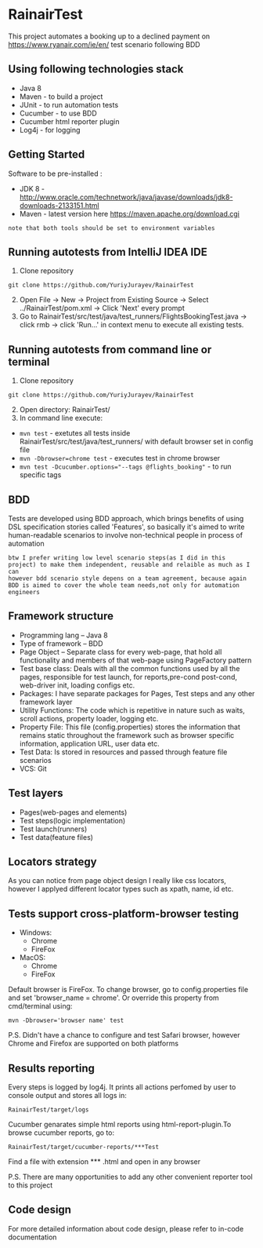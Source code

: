# RainairTest
This project automates a booking up to a declined payment on https://www.ryanair.com/ie/en/ test scenario following BDD
## Using following technologies stack
* Java 8
* Maven - to build a project
* JUnit - to run automation tests
* Cucumber - to use BDD
* Cucumber html reporter plugin
* Log4j - for logging
  
## Getting Started  
Software to be pre-installed : 
* JDK 8 - http://www.oracle.com/technetwork/java/javase/downloads/jdk8-downloads-2133151.html
* Maven - latest version here https://maven.apache.org/download.cgi
```
note that both tools should be set to environment variables      
```
## Running autotests from IntelliJ IDEA IDE
1. Clone repository
```
git clone https://github.com/YuriyJurayev/RainairTest
```
2. Open File -> New -> Project from Existing Source -> Select ../RainairTest/pom.xml -> Click 'Next' every prompt
3. Go to RainairTest/src/test/java/test_runners/FlightsBookingTest.java -> click rmb -> click 'Run...' in context menu to execute all existing tests.

## Running autotests from command line or terminal
1. Clone repository
```
git clone https://github.com/YuriyJurayev/RainairTest
```
2. Open directory: RainairTest/ 
3. In command line execute:
* ```mvn test``` - exetutes all tests inside RainairTest/src/test/java/test_runners/ with default browser set in config file
* ```mvn -Dbrowser=chrome test``` - executes test in chrome browser
* ```mvn test -Dcucumber.options="--tags @flights_booking"``` - to run specific tags

## BDD
Tests are developed using BDD approach, which brings benefits of using DSL specification stories called 'Features', so basically it's aimed to write human-readable scenarios to involve non-technical people in process of automation
```
btw I prefer writing low level scenario steps(as I did in this project) to make them independent, reusable and relaible as much as I can
however bdd scenario style depens on a team agreement, because again BDD is aimed to cover the whole team needs,not only for automation engineers 
```
## Framework structure
* Programming lang – Java 8
* Type of framework – BDD
* Page Object – Separate class for every web-page, that hold all functionality and members of that web-page using PageFactory pattern
* Test base class: Deals with all the common functions used by all the pages, responsible for test launch, for reports,pre-cond post-cond, web-driver init, loading configs etc. 
* Packages: I have separate packages for Pages, Test steps and any other framework layer
* Utility Functions: The code which is repetitive in nature such as waits, scroll actions, property loader, logging etc.
* Property File: This file (config.properties) stores the information that remains static throughout the framework such as browser specific information, application URL, user data etc.
* Test Data: Is stored in resources and passed through feature file scenarios
* VCS: Git

## Test layers
* Pages(web-pages and elements)
* Test steps(logic implementation)
* Test launch(runners)
* Test data(feature files)

## Locators strategy
As you can notice from page object design I really like css locators, however I applyed different locator types such as xpath, name, id etc.

## Tests support cross-platform-browser testing
 * Windows: 
      * Chrome
      * FireFox
 * MacOS:
      * Chrome
      * FireFox

Default browser is FireFox. To change browser, go to config.properties file and set 'browser_name = chrome'. Or override this property from cmd/terminal using:
```
mvn -Dbrowser='browser name' test
```
P.S. Didn't have a chance to configure and test Safari browser, however Chrome and Firefox are supported on both platforms

## Results reporting
Every steps is logged by log4j. It prints all actions perfomed by user to console output and stores all logs in:
```
RainairTest/target/logs      
```
Cucumber genarates simple html reports using html-report-plugin.To browse cucumber reports, go to:
```
RainairTest/target/cucumber-reports/***Test      
```
Find a file with extension *** .html and open in any browser

P.S. There are many opportunities to add any other convenient reporter tool to this project

## Code design
 For more detailed information about code design, please refer to in-code documentation
